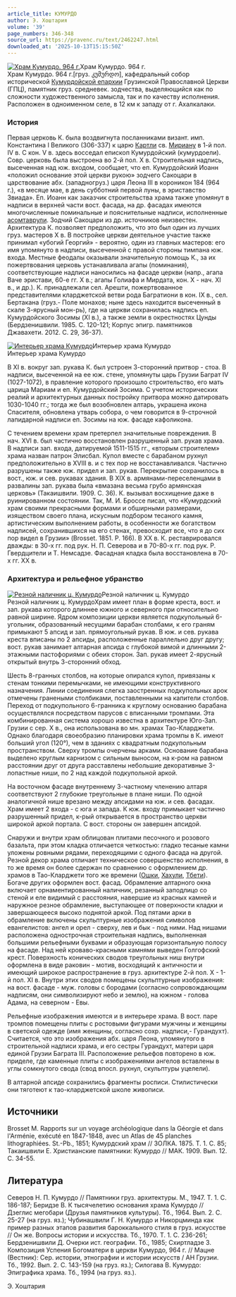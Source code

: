 ```yaml
---
article_title: КУМУРДО
author: Э. Хоштария
volume: '39'
page_numbers: 346-348
source_url: https://pravenc.ru/text/2462247.html
downloaded_at: '2025-10-13T15:15:50Z'
---
```


[![Храм Кумурдо. 964 г.](https://pravenc.ru/data/2019/08/18/1236504015/i200.jpg "Кликните для увеличения картинки")](https://pravenc.ru/data/2019/08/18/1236504015/i400.jpg)Храм Кумурдо. 964 г.  
Храм Кумурдо. 964 г.[груз. კუმურდო], кафедральный собор исторической [Кумурдойской епархии](<https://pravenc.ru/text/Кумурдойской епархии.html>) Грузинской Православной Церкви (ГПЦ), памятник груз. средневек. зодчества, выделяющийся как по сложности художественного замысла, так и по качеству исполнения. Расположен в одноименном селе, в 12 км к западу от г. Ахалкалаки.

### История

Первая церковь К. была воздвигнута посланниками визант. имп. Константина I Великого (306-337) к царю [Картли](https://pravenc.ru/text/Картли.html) св. [Мириану](https://pravenc.ru/text/Мириану.html) в 1-й пол. IV в. С кон. V в. здесь восседал епископ Кумурдойский (кумурдоели). Совр. церковь была выстроена во 2-й пол. Х в. Строительная надпись, высеченная над юж. входом, сообщает, что еп. Кумурдойский Иоанн «положил основание этой церкви рукою» зодчего Сакоцари в царствование абх. (западногруз.) царя Леона III в короникон 184 (964 г.), «в месяце мае, в день субботний первой луны, в эриставство Звиада». Еп. Иоанн как заказчик строительства храма также упомянут в надписи в верхней части вост. фасада, на др. фасадах имеются многочисленные поминальные и пояснительные надписи, исполненные [асомтаврули](https://pravenc.ru/text/АСОМТАВРУЛИ.html). Зодчий Сакоцари из др. источников неизвестен. Архитектура К. позволяет предположить, что это был один из лучших груз. мастеров Х в. В постройке церкви деятельное участие также принимал «убогий Георгий» - вероятно, один из главных мастеров: его имя упомянуто в надписи, высеченной с правой стороны тимпана юж. входа. Местные феодалы оказывали значительную помощь К., за их пожертвования церковь устанавливала агапы (поминания), соответствующие надписи наносились на фасаде церкви (напр., агапа Ваче эристави, 60-е гг. X в.; агапы Голиафа и Мирдата, кон. X - нач. XI в., и др.). К. принадлежали сел. Арешти, пожертвованное представителями кларджетской ветви рода Багратиони в кон. IX в., сел. Бертакана (груз.- Поле монахов; ныне здесь находится высеченный в скале 3-ярусный мон-рь), где на церкви сохранилась надпись еп. Кумурдойского Зосимы (XI в.), а также земли в окрестностях Цунды (Бердзенишвили. 1985. С. 120-121; Корпус эпигр. памятников Джавахети. 2012. С. 29, 36-37).

[![Интерьер храма Кумурдо](https://pravenc.ru/data/2019/08/18/1236503850/i200.jpg "Кликните для увеличения картинки")](https://pravenc.ru/data/2019/08/18/1236503850/i400.jpg)Интерьер храма Кумурдо  
Интерьер храма Кумурдо

В XI в. вокруг зап. рукава К. был устроен 3-сторонний притвор - стоа. В надписи, высеченной на ее юж. стене, упомянуты царь Грузии Баграт IV (1027-1072), в правление которого произошло строительство, его мать царица Мариам и еп. Кумурдойский Зосима. С учетом исторических реалий и архитектурных данных постройку притвора можно датировать 1030-1040 гг.; тогда же был возобновлен алтарь, украшена икона Спасителя, обновлена утварь собора, о чем говорится в 9-строчной лапидарной надписи еп. Зосимы на юж. фасаде кафоликона.

С течением времени храм претерпел значительные повреждения. В нач. XVI в. был частично восстановлен разрушенный зап. рукав храма. В надписи зап. входа, датируемой 1511-1515 гг., «вторым строителем» храма назван патрон Элисбал. Купол вместе с барабаном рухнул предположительно в XVIII в. и с тех пор не восстанавливался. Частично разрушены также юж. придел и зап. рукав. Перекрытие сохранилось в вост., юж. и сев. рукавах здания. В XIX в. армянами-переселенцами в развалины зап. рукава была «вмазана весьма грубо армянская церковь» (Такаишвили. 1909. С. 36). К. вызывал восхищение даже в руинированном состоянии. Так, М. И. Броссе писал, что «Кумурдский храм своими прекрасными формами и обширными размерами, изяществом своего плана, искусным подбором тесаного камня, артистическим выполнением работы, в особенности же богатством надписей, сохранившихся на его стенах, превосходит все, что я до сих пор видел в Грузии» (Brosset. 1851. Р. 166). 
В XX в. К. реставрировался дважды: в 30-х гг. под рук. Н. П. Северова и в 70-80-х гг. под рук. Р. Гвердцители и Т. Немсадзе. Фасадная кладка была восстановлена в 70-х гг. XX в.

### Архитектура и рельефное убранство

[![Резной наличник ц. Кумурдо](https://pravenc.ru/data/2019/08/18/1236505260/i200.jpg "Кликните для увеличения картинки")](https://pravenc.ru/data/2019/08/18/1236505260/i400.jpg)Резной наличник ц. Кумурдо  
Резной наличник ц. КумурдоХрам имеет план в форме креста, вост. и зап. рукава которого длиннее южного и северного при относительно равной ширине. Ядром композиции церкви является подкупольный 6-угольник, образованный несущими барабан столбами, к его граням примыкают 5 апсид и зап. прямоугольный рукав. В юж. и сев. рукава креста вписаны по 2 апсиды, расположенные параллельно друг другу; вост. рукав занимает алтарная апсида с глубокой вимой и длинными 2-этажными пастофориями с обеих сторон. Зап. рукав имеет 2-ярусный открытый внутрь 3-сторонний обход.

Шесть 8-гранных столбов, на которые опирался купол, привязаны к стенам тонкими перемычками, не имеющими конструктивного назначения. Линии соединения слегка заостренных подкупольных арок отмечены гранеными столбиками, поставленными на капители столбов. Переход от подкупольного 6-гранника к круглому основанию барабана осуществлялся посредством парусов с вписанными тромпами. Эта комбинированная система хорошо известна в архитектуре Юго-Зап. Грузии с сер. Х в., она использована во мн. храмах Тао-Кларджети. Однако благодаря своеобразию планировки храма тромпы в К. имеют больший угол (120°), чем в зданиях с квадратным подкупольным пространством. Сверху тромпы очерчены арками. Основание барабана выделено круглым карнизом с сильным выносом, на к-ром на равном расстоянии друг от друга расставлены небольшие декоративные 3-лопастные ниши, по 2 над каждой подкупольной аркой.

На восточном фасаде внутреннему 3-частному членению алтаря соответствуют 2 глубокие треугольные в плане ниши. По одной аналогичной нише врезано между апсидами на юж. и сев. фасадах. Храм имеет 2 входа - с юга и запада. К юж. входу примыкает частично разрушенный придел, к-рый открывается в пространство церкви широкой аркой портала. С вост. стороны он завершен апсидой.

Снаружи и внутри храм облицован плитами песочного и розового базальта, при этом кладка отличается четкостью: гладко тесаные камни уложены ровными рядами, переходящими с одного фасада на другой. Резной декор храма отличает техническое совершенство исполнения, в то же время он более сдержан по сравнению с оформлением др. храмов в Тао-Кларджети того же времени ([Ошки](https://pravenc.ru/text/Ошки.html), [Хахули](https://pravenc.ru/text/Хахули.html), [Тбети](https://pravenc.ru/text/Тбети.html)). Богаче других оформлен вост. фасад. Обрамление алтарного окна включает орнаментированный наличник, резанный заподлицо со стеной и еле видимый с расстояния, навершие из красных камней и наружное резное обрамление, выступающее от поверхности кладки и завершающееся высоко поднятой аркой. Под пятами арки в обрамление включены скульптурные изображения символов евангелистов: ангел и орел - сверху, лев и бык - под ними. Над нишами расположена однострочная строительная надпись, выполненная большими рельефными буквами и образующая горизонтальную полосу на фасаде. Над ней кроваво-красными камнями выведен Голгофский крест. Поверхность конических сводов треугольных ниш внутри оформлена в виде раковин - мотив, восходящий к античности и имеющий широкое распространение в груз. архитектуре 2-й пол. Х - 1-й пол. ХI в. Внутри этих сводов помещены скульптурные изображения: на вост. фасаде - муж. головы с бородами (согласно сопровождающим надписям, они символизируют небо и землю), на южном - голова Адама, на северном - Евы.

Рельефные изображения имеются и в интерьере храма. В вост. паре тромпов помещены плиты с ростовыми фигурами мужчины и женщины в светской одежде (имя женщины, согласно сохр. надписи,- Гурандухт). Считается, что это изображения абх. царя Леона, упомянутого в строительной надписи храма, и его сестры Гурандухт, матери царя единой Грузии Баграта III. Расположение рельефов повторено в юж. приделе, где каменные плиты с изображениями ангелов вставлены в углы сомкнутого свода (свод впосл. рухнул, скульптуры уцелели).

В алтарной апсиде сохранились фрагменты росписи. Стилистически они тяготеют к тао-кларджетской школе живописи.

## Источники

Brosset M. Rapports sur un voyage archéologique dans la Géorgie et dans l'Arménie, exécuté en 1847-1848, avec un Atlas de 45 planches lithographiées. St.-Pb., 1851; Кумурдский храм // ЗОЛКА. 1875. Т. 1. С. 85; Такаишвили Е. Христианские памятники: Кумурдо // МАК. 1909. Вып. 12. С. 34-55.

## Литература

Северов Н. П. Кумурдо // Памятники груз. архитектуры. М., 1947. Т. 1. С. 186-187; Беридзе В. К тысячелетию основания храма Кумурдо // Дзеглис мегобари (Друзья памятников культуры). Тб., 1964. Вып. 2. С. 25-27 (на груз. яз.); Чубинашвили Г. Н. Кумурдо и Никорцминда как пример разных этапов развития бароккального стиля в груз. искусстве // Он же. Вопросы истории и искусства. Тб., 1970. Т. 1. С. 236-261; Бердзенишвили Д. Очерки ист. географии. Тб., 1985; Схиртладзе З. Композиция Успения Богоматери в церкви Кумурдо, 964 г. // Мацне (Вестник): Сер. истории, этнографии и истории искусств / АН Грузии. Тб., 1992. Вып. 2. С. 143-159 (на груз. яз.); Силогава В. Кумурдо: Эпиграфика храма. Тб., 1994 (на груз. яз.).

Э. Хоштария

